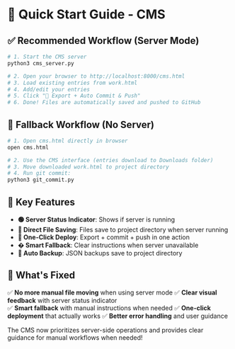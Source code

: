 # 🚀 Quick Start Guide - CMS

## ✅ Recommended Workflow (Server Mode)

```bash
# 1. Start the CMS server
python3 cms_server.py

# 2. Open your browser to http://localhost:8000/cms.html
# 3. Load existing entries from work.html
# 4. Add/edit your entries
# 5. Click "🚀 Export + Auto Commit & Push"
# 6. Done! Files are automatically saved and pushed to GitHub
```

## 📱 Fallback Workflow (No Server)

```bash
# 1. Open cms.html directly in browser
open cms.html

# 2. Use the CMS interface (entries download to Downloads folder)
# 3. Move downloaded work.html to project directory
# 4. Run git commit:
python3 git_commit.py
```

## 🎯 Key Features

- **🟢 Server Status Indicator**: Shows if server is running
- **📁 Direct File Saving**: Files save to project directory when server running
- **🚀 One-Click Deploy**: Export + commit + push in one action
- **� Smart Fallback**: Clear instructions when server unavailable
- **💾 Auto Backup**: JSON backups save to project directory

## 🔧 What's Fixed

✅ **No more manual file moving** when using server mode
✅ **Clear visual feedback** with server status indicator  
✅ **Smart fallback** with manual instructions when needed
✅ **One-click deployment** that actually works
✅ **Better error handling** and user guidance

The CMS now prioritizes server-side operations and provides clear guidance for manual workflows when needed!
